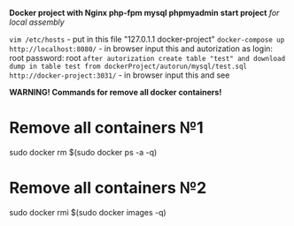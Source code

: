 **Docker project with Nginx php-fpm mysql phpmyadmin**
**start project**
_for local assembly_

`vim /etc/hosts` - put in this file "127.0.1.1 docker-project"
`docker-compose up`
`http://localhost:8080/` - in browser input this and autorization as login: root password: root
`after autorization create table "test" and download dump in table test from dockerProject/autorun/mysql/test.sql`
`http://docker-project:3031/` - in browser input this and see



**WARNING! Commands for remove all docker containers!**
    
# Remove all containers №1
sudo docker rm $(sudo docker ps -a -q)
# Remove all containers №2
sudo docker rmi $(sudo docker images -q)   